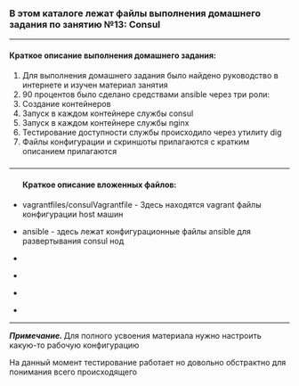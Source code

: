 <h3>В этом каталоге лежат файлы выполнения домашнего задания по занятию №13:
Consul</h3>
<hr>
<h4>Краткое описание выполнения домашнего задания:</h4>
<ol><li>Для выполнения домашнего задания было найдено руководство в интернете и изучен материал занятия</li>
<li>90 процентов было сделано средствами ansiblе через три роли:</li>
<li>Создание контейнеров</li>
<li>Запуск в каждом контейнере службы consul</li>
<li>Запуск в каждом контейнере службы nginx</li>
<li>Тестирование доступности службы происходило через утилиту dig</li>
<li>Файлы конфигурации и скриншоты прилагаются с кратким описанием прилагаются</li>

</ol>


<h3></h3>
<hr>
<ul>
<h4>Краткое описание вложенных файлов:</h4>
<li><p>vagrantfiles/consulVagrantfile - Здесь находятся vagrant файлы конфигурации host машин</p></li>
<li><p>ansible - здесь лежат конфигурационные файлы ansible для развертывания consul нод</p></li>
<li><p></p></li>
<li><p></p></li>
<li><p></p></li>
<li><p><p></li>

</ul>
<hr>
<p><i><b>Примечание. </b></i>Для полного усвоения материала нужно настроить какую-то рабочую конфигурацию</p>
<p>На данный момент тестирование работает но довольно обстрактно для понимания всего происходящего</p>
<p></p>
